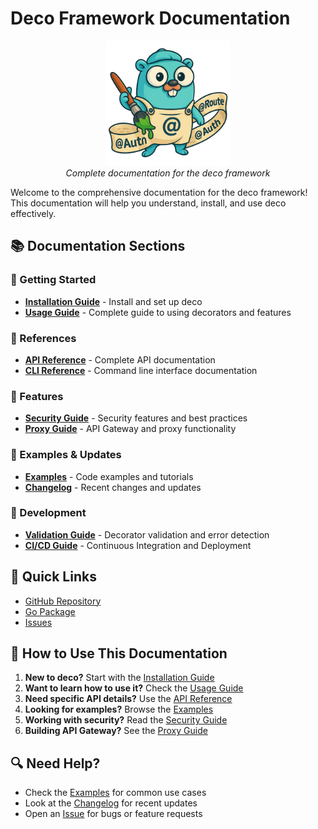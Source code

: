 # Deco Framework Documentation

<div align="center">
  <img src="./images/deco_gopher.png" alt="Go Gopher Artist" width="200" height="200">
  <br>
  <em>Complete documentation for the deco framework</em>
</div>

Welcome to the comprehensive documentation for the deco framework! This documentation will help you understand, install, and use deco effectively.

## 📚 Documentation Sections

### 🚀 Getting Started
- **[Installation Guide](./installation.md)** - Install and set up deco
- **[Usage Guide](./usage.md)** - Complete guide to using decorators and features

### 📖 References
- **[API Reference](./api.md)** - Complete API documentation
- **[CLI Reference](./cli.md)** - Command line interface documentation

### 🔧 Features
- **[Security Guide](./security.md)** - Security features and best practices
- **[Proxy Guide](./proxy.md)** - API Gateway and proxy functionality

### 📝 Examples & Updates
- **[Examples](./examples.md)** - Code examples and tutorials
- **[Changelog](./changelog.md)** - Recent changes and updates

### 🔧 Development
- **[Validation Guide](./validation.md)** - Decorator validation and error detection
- **[CI/CD Guide](./ci-cd.md)** - Continuous Integration and Deployment

## 🚀 Quick Links

- [GitHub Repository](https://github.com/RodolfoBonis/deco)
- [Go Package](https://pkg.go.dev/github.com/RodolfoBonis/deco)
- [Issues](https://github.com/RodolfoBonis/deco/issues)

## 📖 How to Use This Documentation

1. **New to deco?** Start with the [Installation Guide](./installation.md)
2. **Want to learn how to use it?** Check the [Usage Guide](./usage.md)
3. **Need specific API details?** Use the [API Reference](./api.md)
4. **Looking for examples?** Browse the [Examples](./examples.md)
5. **Working with security?** Read the [Security Guide](./security.md)
6. **Building API Gateway?** See the [Proxy Guide](./proxy.md)

## 🔍 Need Help?

- Check the [Examples](./examples.md) for common use cases
- Look at the [Changelog](./changelog.md) for recent updates
- Open an [Issue](https://github.com/RodolfoBonis/deco/issues) for bugs or feature requests
